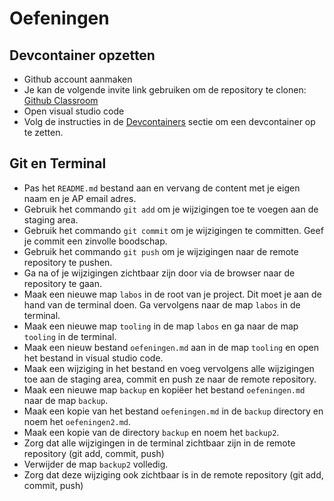 # Oefeningen

## Devcontainer opzetten

* Github account aanmaken
* Je kan de volgende invite link gebruiken om de repository te clonen: [Github Classroom](https://classroom.github.com/a/ml4mFUyT)
* Open visual studio code
* Volg de instructies in de [Devcontainers](tooling/devcontainers.md) sectie om een devcontainer op te zetten.

## Git en Terminal

* Pas het `README.md` bestand aan en vervang de content met je eigen naam en je AP email adres.
* Gebruik het commando `git add` om je wijzigingen toe te voegen aan de staging area.
* Gebruik het commando `git commit` om je wijzigingen te committen. Geef je commit een zinvolle boodschap.
* Gebruik het commando `git push` om je wijzigingen naar de remote repository te pushen.
* Ga na of je wijzigingen zichtbaar zijn door via de browser naar de repository te gaan.
* Maak een nieuwe map `labos` in de root van je project. Dit moet je aan de hand van de terminal doen. Ga vervolgens naar de map `labos` in de terminal.
* Maak een nieuwe map `tooling` in de map `labos` en ga naar de map `tooling` in de terminal.
* Maak een nieuw bestand `oefeningen.md` aan in de map `tooling` en open het bestand in visual studio code.
* Maak een wijziging in het bestand en voeg vervolgens alle wijzigingen toe aan de staging area, commit en push ze naar de remote repository.
* Maak een nieuwe map `backup` en kopiëer het bestand `oefeningen.md` naar de map `backup`.
* Maak een kopie van het bestand `oefeningen.md` in de `backup` directory en noem het `oefeningen2.md`. 
* Maak een kopie van de directory `backup` en noem het `backup2`.
* Zorg dat alle wijzigingen in de terminal zichtbaar zijn in de remote repository (git add, commit, push)
* Verwijder de map `backup2` volledig.
* Zorg dat deze wijziging ook zichtbaar is in de remote repository (git add, commit, push)